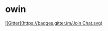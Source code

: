 # owin
[![Gitter](https://badges.gitter.im/Join Chat.svg)](https://gitter.im/owin/owin?utm_source=badge&utm_medium=badge&utm_campaign=pr-badge&utm_content=badge)